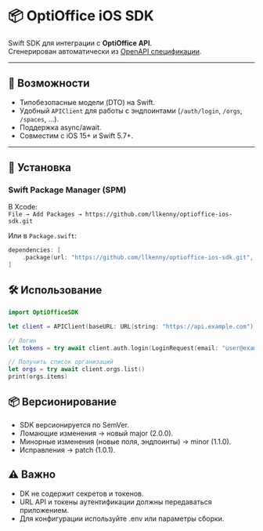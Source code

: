 # 📦 OptiOffice iOS SDK

Swift SDK для интеграции с **OptiOffice API**.  
Сгенерирован автоматически из [OpenAPI спецификации](https://github.com/llkenny/optioffice-contracts).

---

## 🚀 Возможности
- Типобезопасные модели (DTO) на Swift.  
- Удобный `APIClient` для работы с эндпоинтами (`/auth/login`, `/orgs`, `/spaces`, …).  
- Поддержка async/await.  
- Совместим с iOS 15+ и Swift 5.7+.  

---

## 📲 Установка

### Swift Package Manager (SPM)

В Xcode:  
`File → Add Packages → https://github.com/llkenny/optioffice-ios-sdk.git`

Или в `Package.swift`:
```swift
dependencies: [
    .package(url: "https://github.com/llkenny/optioffice-ios-sdk.git", exact: "1.0.0")
]
```

## 🛠 Использование
```swift
import OptiOfficeSDK

let client = APIClient(baseURL: URL(string: "https://api.example.com")!)

// Логин
let tokens = try await client.auth.login(LoginRequest(email: "user@example.com", password: "secret"))

// Получить список организаций
let orgs = try await client.orgs.list()
print(orgs.items)
```

## 📦 Версионирование
- SDK версионируется по SemVer.
- Ломающие изменения → новый major (2.0.0).
- Минорные изменения (новые поля, эндпоинты) → minor (1.1.0).
- Исправления → patch (1.0.1).

## ⚠️ Важно
- DK не содержит секретов и токенов.
- URL API и токены аутентификации должны передаваться приложением.
- Для конфигурации используйте .env или параметры сборки.
